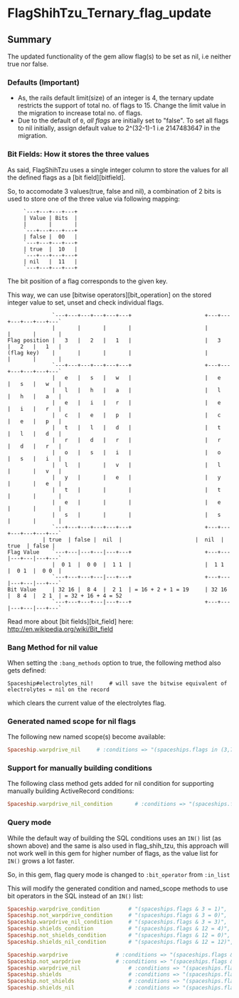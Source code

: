 # FlagShihTzu_Ternary_flag_update

## Summary

The updated functionality of the gem allow flag(s) to be set as nil, i.e neither true nor false.


### Defaults (Important)

* As, the rails default limit(size) of an integer is 4, the ternary update restricts the support of total no. of flags to 15. Change the limit value in the migration to increase total no. of flags.
* Due to the default of `0`, *all flags* are initially set to "false". To set all flags to nil initially, assign default value to 2^(32-1)-1 i.e 2147483647 in the migration.


### Bit Fields: How it stores the three values

As said, FlagShihTzu uses a single integer column to store the values for all
the defined flags as a [bit field][bitfield].

So, to accomodate 3 values(true, false and nil), a combination of 2 bits is used to store one of the three value via following mapping:

		 `---+---+---+---+
		 | Value | Bits  |
		 |       |       |
		 `---+---+---+---+
		 | false |  00   |
		 `---+---+---+---+
		 | true  |  10   |
		 `---+---+---+---+
		 | nil   |  11   |
		 `---+---+---+---+

The bit position of a flag corresponds to the given key.

This way, we can use [bitwise operators][bit_operation] on the stored integer value to set, unset
and check individual flags.

                  `---+---+---+---+---+---+                       +---+---+---+---+---+---`
                  |       |       |       |                       |       |       |       |
    Flag position |   3   |   2   |   1   |                       |   3   |   2   |   1   |
    (flag key)    |       |       |       |                       |       |       |       |
                  `---+---+---+---+---+---+                       +---+---+---+---+---+---`
                  |   e   |   s   |   w   |                       |   e   |   s   |   w   |
                  |   l   |   h   |   a   |                       |   l   |   h   |   a   |
                  |   e   |   i   |   r   |                       |   e   |   i   |   r   |
                  |   c   |   e   |   p   |                       |   c   |   e   |   p   |
                  |   t   |   l   |   d   |                       |   t   |   l   |   d   |
                  |   r   |   d   |   r   |                       |   r   |   d   |   r   |
                  |   o   |   s   |   i   |                       |   o   |   s   |   i   |
                  |   l   |       |   v   |                       |   l   |       |   v   |
                  |   y   |       |   e   |                       |   y   |       |   e   |
                  |   t   |       |       |                       |   t   |       |       |
                  |   e   |       |       |                       |   e   |       |       |
                  |   s   |       |       |                       |   s   |       |       |
                  `---+---+---+---+---+---+                       +---+---+---+---+---+---`
	           | true  | false |  nil  |                       |  nil  | true  | false |
    Flag Value    `---+---|---+---|---+---+                       +---+---|---+---|---+---`
                  |  0 1  |  0 0  |  1 1  |                       |  1 1  |  0 1  |  0 0  |
                  `---+---+---+---|---+---+                       +---+---|---+---|---+---`
    Bit Value     | 32 16 |  8 4  |  2 1  | = 16 + 2 + 1 = 19     | 32 16 |  8 4  |  2 1  | = 32 + 16 + 4 = 52
                  `---+---+---+---|---+---+                       +---+---|---+---|---+---`
                                            
Read more about [bit fields][bit_field] here: http://en.wikipedia.org/wiki/Bit_field


### Bang Method for nil value

When setting the `:bang_methods` option to true, the following method also gets defined:

    Spaceship#electrolytes_nil!     # will save the bitwise equivalent of electrolytes = nil on the record

which clears the current value of the electrolytes flag.


### Generated named scope for nil flags

The following new named scope(s) become available:

```ruby
Spaceship.warpdrive_nil	    # :conditions => "(spaceships.flags in (3,7,11,15,19,23,27,31,35,39,43,47,51,55,59,63,67,71,75,79,83,87,91,95))"
```


### Support for manually building conditions

The following class method gets added for nil condition for supporting manually building
ActiveRecord conditions:

```ruby
Spaceship.warpdrive_nil_condition	    # :conditions => "(spaceships.flags in (3,7,11,15,19,23,27,31,35,39,43,47,51,55,59,63,67,71,75,79,83,87,91,95))"
```


### Query mode

While the default way of building the SQL conditions uses an `IN()` list
(as shown above) and the same is also used in flag_shih_tzu, this approach will not work well in this gem for higher number of flags,
as the value list for `IN()` grows a lot faster.

So, in this gem, flag query mode is changed to `:bit_operator`
from `:in_list`

This will modify the generated condition and named_scope methods to use bit
operators in the SQL instead of an `IN()` list:

```ruby
Spaceship.warpdrive_condition         # "(spaceships.flags & 3 = 1)",
Spaceship.not_warpdrive_condition     # "(spaceships.flags & 3 = 0)",
Spaceship.warpdrive_nil_condition     # "(spaceships.flags & 3 = 3)",
Spaceship.shields_condition           # "(spaceships.flags & 12 = 4)",
Spaceship.not_shields_condition       # "(spaceships.flags & 12 = 0)",
Spaceship.shields_nil_condition       # "(spaceships.flags & 12 = 12)",

Spaceship.warpdrive     	      # :conditions => "(spaceships.flags & 3 = 1)"
Spaceship.not_warpdrive 	      # :conditions => "(spaceships.flags & 3 = 0)"
Spaceship.warpdrive_nil               # :conditions => "(spaceships.flags & 3 = 3)"
Spaceship.shields                     # :conditions => "(spaceships.flags & 12 = 4)"
Spaceship.not_shields                 # :conditions => "(spaceships.flags & 12 = 0)"
Spaceship.shields_nil                 # :conditions => "(spaceships.flags & 12 = 12)"
```

